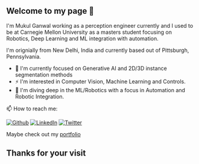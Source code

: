 ## Welcome to my page 👋

<p> I'm Mukul Ganwal working as a perception engineer currently and I used to be at Carnegie Mellon University as a masters student focusing on Robotics, Deep Learning and ML integration with automation. </p>

<p> I'm orignially from New Delhi, India and currently based out of Pittsburgh, Pennsylvania. </p>
<ul>
  <li> 🔭 I'm currently focused on Generative AI and 2D/3D instance segmentation methods </li>
  <li> ⚡ I'm interested in Computer Vision, Machine Learning and Controls. </li>
  <li> 🌱 I'm diving deep in the ML/Robotics with a focus in Automation and Robotic Integration. </li>
</ul>

<p>  📫 How to reach me:  </p>
<p><a href="https://github.com/FanFeast" target="_blank"><img alt="Github" src="https://img.shields.io/badge/GitHub-%2312100E.svg?&style=for-the-badge&logo=Github&logoColor=white" /></a>  <a href="https://www.linkedin.com/in/mukul-ganwal/" target="_blank"><img alt="LinkedIn"src="https://img.shields.io/badge/linkedin-%230077B5.svg?&style=for-the-badge&logo=linkedin&logoColor=white"/></a> <a href="https://twitter.com/FanFeast_" target="_blank"><img alt="Twitter" src="https://img.shields.io/badge/twitter-%231DA1F2.svg?&style=for-the-badge&logo=twitter&logoColor=white" /></a>
</p
  
  
## Maybe check out my [portfolio](https://fanfeast.github.io/)
## Thanks for your visit
  
<!--
**AndreIIUX/AndreIIUX** is a ✨ _special_ ✨ repository because its `README.md` (this file) appears on your GitHub profile.

Here are some ideas to get you started:

- 🔭 I’m currently working on ...
- 🌱 I’m currently learning ...
- 👯 I’m looking to collaborate on ...
- 🤔 I’m looking for help with ...
- 💬 Ask me about ...
- 📫 How to reach me: ...
- 😄 Pronouns: ...
- ⚡ Fun fact: ...
  
- Cuando quiera agregar Twiter: <a href="" target="_blank"><img alt="Twitter" src="https://img.shields.io/badge/twitter-%231DA1F2.svg?&style=for-the-badge&logo=twitter&logoColor=white" /></a>
-->
